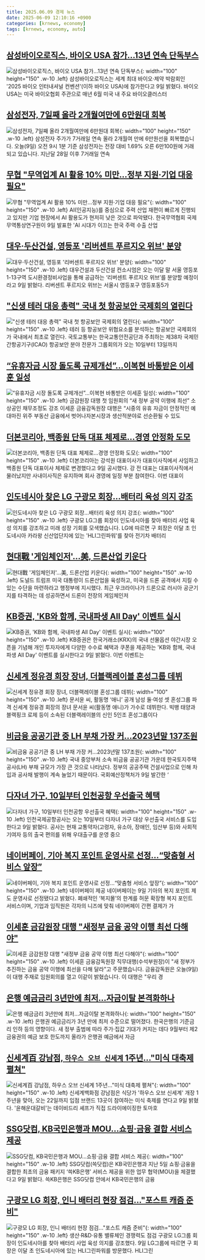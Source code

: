```yaml
---
title: 2025.06.09 경제 뉴스
date: 2025-06-09 12:10:16 +0900
categories: [krnews, economy]
tags: [krnews, economy, auto]
---
```

## [삼성바이오로직스, 바이오 USA 참가…13년 연속 단독부스](https://n.news.naver.com/mnews/article/029/0002959859)

![삼성바이오로직스, 바이오 USA 참가…13년 연속 단독부스](https://mimgnews.pstatic.net/image/origin/029/2025/06/09/2959859.jpg?type=nf220_150){: width="100" height="150" .w-10 .left}
삼성바이오로직스는 세계 최대 바이오·제약 박람회인 '2025 바이오 인터내셔널 컨벤션'(이하 바이오 USA)에 참가한다고 9일 밝혔다. 바이오 USA는 미국 바이오협회 주관으로 매년 6월 미국 내 주요 바이오클러스터

## [삼성전자, 7일째 올라 2개월여만에 6만원대 회복](https://n.news.naver.com/mnews/article/422/0000747581)

![삼성전자, 7일째 올라 2개월여만에 6만원대 회복](https://mimgnews.pstatic.net/image/origin/422/2025/06/09/747581.jpg?type=nf220_150){: width="100" height="150" .w-10 .left}
삼성전자 주가가 7거래일 연속 올라 2개월여 만에 6만원선을 회복했습니다. 오늘(9일) 오전 9시 1분 기준 삼성전자는 전장 대비 1.69% 오른 6만100원에 거래되고 있습니다. 지난달 28일 이후 7거래일 연속

## [무협 "무역업계 AI 활용 10% 미만…정부 지원·기업 대응 필요"](https://n.news.naver.com/mnews/article/277/0005604528)

![무협 "무역업계 AI 활용 10% 미만…정부 지원·기업 대응 필요"](https://mimgnews.pstatic.net/image/origin/277/2025/06/09/5604528.jpg?type=nf220_150){: width="100" height="150" .w-10 .left}
AI(인공지능)를 중심으로 주력 산업 재편이 빠르게 진행되고 있지만 기업 현장에서 AI 활용도가 현저히 낮은 것으로 파악됐다. 한국무역협회 국제무역통상연구원이 9일 발표한 'AI 시대가 이끄는 한국 주력 수출 산업

## [대우·두산건설, 영등포 '리버센트 푸르지오 위브' 분양](https://n.news.naver.com/mnews/article/119/0002965745)

![대우·두산건설, 영등포 '리버센트 푸르지오 위브' 분양](https://mimgnews.pstatic.net/image/origin/119/2025/06/09/2965745.jpg?type=nf220_150){: width="100" height="150" .w-10 .left}
대우건설과 두산건설 컨소시엄은 오는 이달 말 서울 영등포 1-13구역 도시환경정비사업을 통해 공급하는 ‘리버센트 푸르지오 위브’를 분양할 예정이라고 9일 밝혔다. 리버센트 푸르지오 위브는 서울시 영등포구 영등포동5가

## ["신생 테러 대응 총력" 국내 첫 항공보안 국제회의 열린다](https://n.news.naver.com/mnews/article/008/0005204759)

!["신생 테러 대응 총력" 국내 첫 항공보안 국제회의 열린다](https://mimgnews.pstatic.net/image/origin/008/2025/06/09/5204759.jpg?type=nf220_150){: width="100" height="150" .w-10 .left}
테러 등 항공보안 위협요소를 분석하는 항공보안 국제회의가 국내에서 최초로 열린다. 국토교통부는 한국교통안전공단과 주최하는 제38차 국제민간항공기구(ICAO) 항공보안 분야 전문가 그룹회의가 오는 10일부터 13일까지

## [“유휴자금 시장 돌도록 규제개선”...이복현 바통받은 이세훈 일성](https://n.news.naver.com/mnews/article/009/0005505356)

![“유휴자금 시장 돌도록 규제개선”...이복현 바통받은 이세훈 일성](https://mimgnews.pstatic.net/image/origin/009/2025/06/09/5505356.jpg?type=nf220_150){: width="100" height="150" .w-10 .left}
금감원장 대행 첫 임원회의 “새 정부 공약 이행에 최선” 소상공인 채무조정도 강조 이세훈 금융감독원장 대행은 “시중의 유휴 자금이 안정적인 예대마진 위주 부동산 금융에서 벗어나자본시장과 생산적분야로 선순환될 수 있도

## [더본코리아, 백종원 단독 대표 체제로…경영 안정화 도모](https://n.news.naver.com/mnews/article/003/0013292215)

![더본코리아, 백종원 단독 대표 체제로…경영 안정화 도모](https://mimgnews.pstatic.net/image/origin/003/2025/06/09/13292215.jpg?type=nf220_150){: width="100" height="150" .w-10 .left}
더본코리아는 강석원 대표이사가 대표이사직에서 사임하고 백종원 단독 대표이사 체제로 변경했다고 9일 공시했다. 강 전 대표는 대표이사직에서 물러났지만 사내이사직은 유지하며 회사 경영에 일정 부분 참여한다. 이번 대표이

## [인도네시아 찾은 LG 구광모 회장…배터리 육성 의지 강조](https://n.news.naver.com/mnews/article/422/0000747586)

![인도네시아 찾은 LG 구광모 회장…배터리 육성 의지 강조](https://mimgnews.pstatic.net/image/origin/422/2025/06/09/747586.jpg?type=nf220_150){: width="100" height="150" .w-10 .left}
구광모 LG그룹 회장이 인도네시아를 찾아 배터리 사업 육성 의지를 강조하고 미래 성장 기회를 모색했습니다. LG에 따르면 구 회장은 이달 초 인도네시아 카라왕 신산업단지에 있는 'HLI그린파워'를 찾아 전기차 배터리

## [현대戰 '게임체인저'…美, 드론산업 키운다](https://n.news.naver.com/mnews/article/015/0005141815)

![현대戰 '게임체인저'…美, 드론산업 키운다](https://mimgnews.pstatic.net/image/origin/015/2025/06/08/5141815.jpg?type=nf220_150){: width="100" height="150" .w-10 .left}
도널드 트럼프 미국 대통령이 드론산업을 육성하고, 미국을 드론 공격에서 지킬 수 있는 수단을 마련하라고 행정부에 지시했다. 최근 우크라이나가 드론으로 러시아 공군기지를 타격하는 데 성공하면서 드론이 전장의 게임체인저

## [KB증권, 'KB와 함께, 국내파생 All Day' 이벤트 실시](https://n.news.naver.com/mnews/article/277/0005604378)

![KB증권, 'KB와 함께, 국내파생 All Day' 이벤트 실시](https://mimgnews.pstatic.net/image/origin/277/2025/06/09/5604378.jpg?type=nf220_150){: width="100" height="150" .w-10 .left}
KB증권은 한국거래소(KRX)의 국내 선물옵션 야간시장 오픈을 기념해 개인 투자자에게 다양한 수수료 혜택과 쿠폰을 제공하는 'KB와 함께, 국내 파생 All Day' 이벤트를 실시한다고 9일 밝혔다. 이번 이벤트는

## [신세계 정유경 회장 장녀, 더블랙레이블 혼성그룹 데뷔](https://n.news.naver.com/mnews/article/009/0005505374)

![신세계 정유경 회장 장녀, 더블랙레이블 혼성그룹 데뷔](https://mimgnews.pstatic.net/image/origin/009/2025/06/09/5505374.jpg?type=nf220_150){: width="100" height="150" .w-10 .left}
문서윤 씨, 활동명 ‘애니’ 공개 남성 둘·여성 셋 혼성그룹 파격 신세계 정유경 회장의 장녀 문서윤 씨(활동명 애니)가 가수로 데뷔한다. 빅뱅 태양과 블랙핑크 로제 등이 소속된 더블랙레이블의 신인 5인조 혼성그룹이다

## [비금융 공공기관 중 LH 부채 가장 커…2023년말 137조원](https://n.news.naver.com/mnews/article/082/0001329605)

![비금융 공공기관 중 LH 부채 가장 커…2023년말 137조원](https://mimgnews.pstatic.net/image/origin/082/2025/06/09/1329605.jpg?type=nf220_150){: width="100" height="150" .w-10 .left}
국내 중앙부처 소속 비금융 공공기관 가운데 한국토지주택공사(LH) 부채 규모가 가장 큰 것으로 나타났다. 정부의 공공주택 건설사업으로 인해 차입과 공사채 발행이 계속 늘었기 때문이다. 국회예산정책처가 9일 발간한 ‘

## [다자녀 가구, 10일부터 인천공항 우선출국 혜택](https://n.news.naver.com/mnews/article/215/0001211916)

![다자녀 가구, 10일부터 인천공항 우선출국 혜택](https://mimgnews.pstatic.net/image/origin/215/2025/06/09/1211916.jpg?type=nf220_150){: width="100" height="150" .w-10 .left}
인천국제공항공사는 오는 10일부터 다자녀 가구 대상 우선출국 서비스를 도입한다고 9일 밝혔다. 공사는 현재 교통약자(고령자, 유소아, 장애인, 임산부 등)와 사회적 기여자 등의 출국 편의를 위해 우대출구를 운영 중으

## [네이버페이, 기아 복지 포인트 운영사로 선정…“맞춤형 서비스 앞장”](https://n.news.naver.com/mnews/article/022/0004041941)

![네이버페이, 기아 복지 포인트 운영사로 선정…“맞춤형 서비스 앞장”](https://mimgnews.pstatic.net/image/origin/022/2025/06/09/4041941.jpg?type=nf220_150){: width="100" height="150" .w-10 .left}
네이버페이 제공 네이버페이는 9일 기아의 복지 포인트 제도 운영사로 선정됐다고 밝혔다. 폐쇄적인 ‘복지몰’의 한계를 허문 확장형 복지 포인트 서비스이며, 기업과 임직원은 각자의 니즈에 맞춰 네이버페이 간편 결제가 가

## [이세훈 금감원장 대행 "새정부 금융 공약 이행 최선 다해야"](https://n.news.naver.com/mnews/article/422/0000747610)

![이세훈 금감원장 대행 "새정부 금융 공약 이행 최선 다해야"](https://mimgnews.pstatic.net/image/origin/422/2025/06/09/747610.jpg?type=nf220_150){: width="100" height="150" .w-10 .left}
이세훈 금융감독원장 직무대행(수석부원장)이 "새 정부가 추진하는 금융 공약 이행에 최선을 다해 달라"고 주문했습니다. 금융감독원은 오늘(9일) 이 대행 주재로 임원회의를 열고 이같이 밝혔습니다. 이 대행은 "우리 경

## [은행 예금금리 3년만에 최저…자금이탈 본격화하나](https://n.news.naver.com/mnews/article/018/0006033779)

![은행 예금금리 3년만에 최저…자금이탈 본격화하나](https://mimgnews.pstatic.net/image/origin/018/2025/06/08/6033779.jpg?type=nf220_150){: width="100" height="150" .w-10 .left}
은행권 예금금리가 3년 만에 최저 수준으로 떨어졌다. 한국은행의 기준금리 인하 등의 영향이다. 새 정부 출범에 따라 주가·집값 기대가 커지는 데다 9월부터 제2금융권의 예금 보호 한도까지 올라가 은행권 예금에서 자금

## [신세계百 강남점, `하우스 오브 신세계` 1주년…"미식 대축제 펼쳐"](https://n.news.naver.com/mnews/article/029/0002959923)

![신세계百 강남점, `하우스 오브 신세계` 1주년…"미식 대축제 펼쳐"](https://mimgnews.pstatic.net/image/origin/029/2025/06/09/2959923.jpg?type=nf220_150){: width="100" height="150" .w-10 .left}
신세계백화점 강남점은 식당가 '하우스 오브 신세계' 개장 1주년을 맞아, 오는 22일까지 입점 브랜드 13곳이 참여하는 미식 축제를 연다고 9일 밝혔다. '윤해운대갈비'는 데이비드리 셰프가 직접 드라이에이징한 토마호

## [SSG닷컴, KB국민은행과 MOU…쇼핑·금융 결합 서비스 제공](https://n.news.naver.com/mnews/article/366/0001083631)

![SSG닷컴, KB국민은행과 MOU…쇼핑·금융 결합 서비스 제공](https://mimgnews.pstatic.net/image/origin/366/2025/06/09/1083631.jpg?type=nf220_150){: width="100" height="150" .w-10 .left}
SSG닷컴(쓱닷컴)은 KB국민은행과 지난 5일 쇼핑·금융을 결합한 최초의 금융 패키지 ‘쓱KB은행’ 서비스 제공을 위한 업무 협약(MOU)을 체결했다고 9일 밝혔다. 쓱KB은행은 SSG닷컴 안에서 KB국민은행의 금융

## [구광모 LG 회장, 인니 배터리 현장 점검…"포스트 캐즘 준비"](https://n.news.naver.com/mnews/article/629/0000396555)

![구광모 LG 회장, 인니 배터리 현장 점검…"포스트 캐즘 준비"](https://mimgnews.pstatic.net/image/origin/629/2025/06/09/396555.jpg?type=nf220_150){: width="100" height="150" .w-10 .left}
생산·R&D·유통 밸류체인 경쟁력도 점검 구광모 LG그룹 회장이 인도네시아를 찾아 배터리 사업 육성 의지를 강조했다. 9일 LG그룹에 따르면 구 회장은 이달 초 인도네시아에 있는 HLI그린파워를 방문했다. HLI그린

